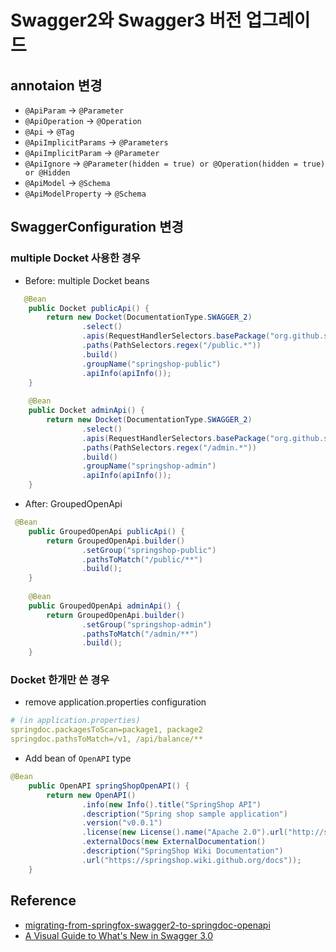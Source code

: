 # Swagger2와 Swagger3 버전 업그레이드
 
## annotaion 변경 
* `@ApiParam` -> `@Parameter` 
* `@ApiOperation` -> `@Operation` 
* `@Api` -> `@Tag` 
* `@ApiImplicitParams` -> `@Parameters` 
* `@ApiImplicitParam` -> `@Parameter` 
* `@ApiIgnore` -> `@Parameter(hidden = true) or @Operation(hidden = true) or @Hidden` 
* `@ApiModel` -> `@Schema` 
* `@ApiModelProperty` -> `@Schema` 
 
## SwaggerConfiguration 변경 
###  multiple Docket 사용한 경우 
* Before: multiple Docket beans  
```java 
   @Bean 
    public Docket publicApi() { 
        return new Docket(DocumentationType.SWAGGER_2) 
                .select() 
                .apis(RequestHandlerSelectors.basePackage("org.github.springshop.web.public")) 
                .paths(PathSelectors.regex("/public.*")) 
                .build() 
                .groupName("springshop-public") 
                .apiInfo(apiInfo()); 
    } 
 
    @Bean 
    public Docket adminApi() { 
        return new Docket(DocumentationType.SWAGGER_2) 
                .select() 
                .apis(RequestHandlerSelectors.basePackage("org.github.springshop.web.admin")) 
                .paths(PathSelectors.regex("/admin.*")) 
                .build() 
                .groupName("springshop-admin") 
                .apiInfo(apiInfo()); 
    } 
``` 
* After: GroupedOpenApi 
```java 
 @Bean 
    public GroupedOpenApi publicApi() { 
        return GroupedOpenApi.builder() 
                .setGroup("springshop-public") 
                .pathsToMatch("/public/**") 
                .build(); 
    } 
 
    @Bean 
    public GroupedOpenApi adminApi() { 
        return GroupedOpenApi.builder() 
                .setGroup("springshop-admin") 
                .pathsToMatch("/admin/**") 
                .build(); 
    } 
``` 
 
### Docket 한개만 쓴 경우 
* remove application.properties configuration 
```yaml 
# (in application.properties) 
springdoc.packagesToScan=package1, package2 
springdoc.pathsToMatch=/v1, /api/balance/** 
``` 
* Add bean of `OpenAPI` type 
```java 
@Bean 
    public OpenAPI springShopOpenAPI() { 
        return new OpenAPI() 
                .info(new Info().title("SpringShop API") 
                .description("Spring shop sample application") 
                .version("v0.0.1") 
                .license(new License().name("Apache 2.0").url("http://springdoc.org"))) 
                .externalDocs(new ExternalDocumentation() 
                .description("SpringShop Wiki Documentation") 
                .url("https://springshop.wiki.github.org/docs")); 
    } 
``` 
 
## Reference 
* [migrating-from-springfox-swagger2-to-springdoc-openapi](https://stackoverflow.com/questions/59291371/migrating-from-springfox-swagger2-to-springdoc-openapi) 
* [A Visual Guide to What's New in Swagger 3.0](https://blog.readme.com/an-example-filled-guide-to-swagger-3-2/)